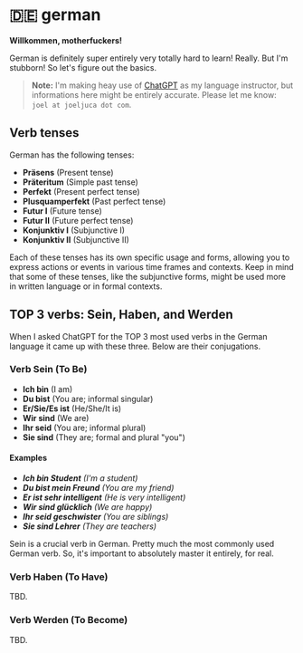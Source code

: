 # 🇩🇪 german

**Willkommen, motherfuckers!**

German is definitely super entirely very totally hard to learn! Really. But I'm stubborn! So let's figure out the basics.

> **Note:** I'm making heay use of [ChatGPT](https://chat.openai.com) as my language instructor, but informations here might be entirely accurate. Please let me know: `joel at joeljuca dot com`.

## Verb tenses

German has the following tenses:

- **Präsens** (Present tense)
- **Präteritum** (Simple past tense)
- **Perfekt** (Present perfect tense)
- **Plusquamperfekt** (Past perfect tense)
- **Futur I** (Future tense)
- **Futur II** (Future perfect tense)
- **Konjunktiv I** (Subjunctive I)
- **Konjunktiv II** (Subjunctive II)

Each of these tenses has its own specific usage and forms, allowing you to express actions or events in various time frames and contexts. Keep in mind that some of these tenses, like the subjunctive forms, might be used more in written language or in formal contexts.

## TOP 3 verbs: Sein, Haben, and Werden

When I asked ChatGPT for the TOP 3 most used verbs in the German language it came up with these three. Below are their conjugations.

### Verb Sein (To Be)

- **Ich bin** (I am)
- **Du bist** (You are; informal singular)
- **Er/Sie/Es ist** (He/She/It is)
- **Wir sind** (We are)
- **Ihr seid** (You are; informal plural)
- **Sie sind** (They are; formal and plural "you")

#### Examples

- _**Ich bin Student** (I'm a student)_
- _**Du bist mein Freund** (You are my friend)_
- _**Er ist sehr intelligent** (He is very intelligent)_
- _**Wir sind glücklich** (We are happy)_
- _**Ihr seid geschwister** (You are siblings)_
- _**Sie sind Lehrer** (They are teachers)_

Sein is a crucial verb in German. Pretty much the most commonly used German verb. So, it's important to absolutely master it entirely, for real.

### Verb Haben (To Have)

TBD.

### Verb Werden (To Become)

TBD.
